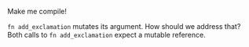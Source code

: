 

Make me compile!

<div class="hint">
<code>fn add_exclamation</code> mutates its argument. How should we address that?
</div>

<div class="hint">
Both calls to <code>fn add_exclamation</code> expect a mutable reference.
</div>